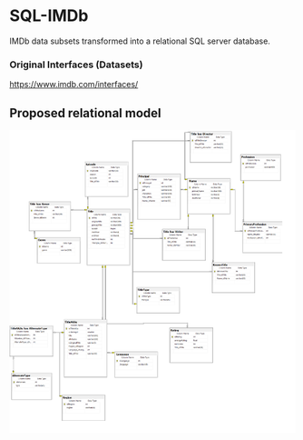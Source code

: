 # SQL-IMDb
IMDb data subsets transformed into a relational SQL server database. 


### Original Interfaces (Datasets)
https://www.imdb.com/interfaces/


## Proposed relational model
<p align="center"> 
  <img align="center" src="Relational_Model.png" />
</p>
